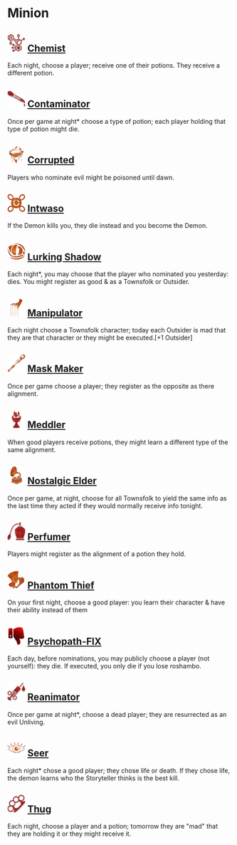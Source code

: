 # Minion

## ![](Chemist/.image_big.png) [Chemist](Chemist)
Each night, choose a player; receive one of their potions. They receive a different potion.

## ![](Contaminator/.image_big.png) [Contaminator](Contaminator)
Once per game at night* choose a type of potion; each player holding that type of potion might die.

## ![](Corrupted/.image_big.png) [Corrupted](Corrupted)
Players who nominate evil might be poisoned until dawn.

## ![](Intwaso/.image_big.png) [Intwaso](Intwaso)
If the Demon kills you, they die instead and you become the Demon.

## ![](Lurking%20Shadow/.image_big.png) [Lurking Shadow](Lurking%20Shadow)
Each night*, you may choose that the player who nominated you yesterday: dies. You might register as good & as a Townsfolk or Outsider.

## ![](Manipulator/.image_big.png) [Manipulator](Manipulator)
Each night choose a Townsfolk character; today each Outsider is mad that they are that character or they might be executed.[+1 Outsider]

## ![](Mask%20Maker/.image_big.png) [Mask Maker](Mask%20Maker)
Once per game choose a player; they register as the opposite as there alignment.

## ![](Meddler/.image_big.png) [Meddler](Meddler)
When good players receive potions, they might learn a different type of the same alignment.

## ![](Nostalgic%20Elder/.image_big.png) [Nostalgic Elder](Nostalgic%20Elder)
Once per game, at night, choose for all Townsfolk to yield the same info as the last time they acted if they would normally receive info tonight.

## ![](Perfumer/.image_big.png) [Perfumer](Perfumer)
Players might register as the alignment of a potion they hold.

## ![](Phantom%20Thief/.image_big.png) [Phantom Thief](Phantom%20Thief)
On your first night, choose a good player: you learn their character & have their ability instead of them

## ![](.image_big.png) [Psychopath-FIX](Psychopath-FIX)
Each day, before nominations, you may publicly choose a player (not yourself): they die. If executed, you only die if you lose roshambo.

## ![](Reanimator/.image_big.png) [Reanimator](Reanimator)
Once per game at night*, choose a dead player; they are resurrected as an evil Unliving.

## ![](Seer/.image_big.png) [Seer](Seer)
Each night* chose a good player; they chose life or death. If they chose life, the demon learns who the Storyteller thinks is the best kill.

## ![](Thug/.image_big.png) [Thug](Thug)
Each night, choose a player and a potion; tomorrow they are \"mad\" that they are holding it or they might receive it.

